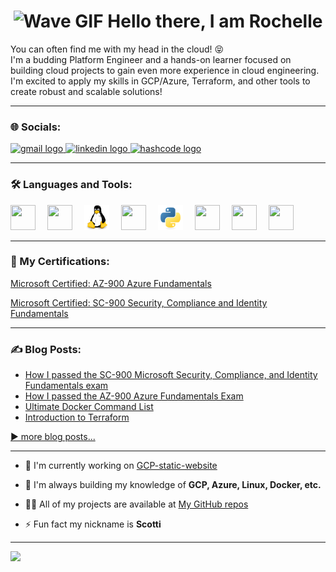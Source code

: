 <!---
RoScotti/RoScotti is a ✨ special ✨ repository because its `README.md` (this file) appears on your GitHub profile.
You can click the Preview link to take a look at your changes.
--->

<h1 align="center"> <img src="https://raw.githubusercontent.com/MartinHeinz/MartinHeinz/master/wave.gif" alt="Wave GIF" width="40" height="40" /> Hello there, I am Rochelle </h1>
<div align="left">
<p align="left"> You can often find me with my head in the cloud! 😝 <br>I'm a budding Platform Engineer and a hands-on learner focused on building cloud projects to gain even more experience in cloud engineering. I'm excited to apply my skills in GCP/Azure, Terraform, and other tools to create robust and scalable solutions!</p>
</div>
<hr>
<h3 align="left"> 🌐 Socials:</h3>
  <a href="rochellexscott@gmail.com" target="_blank">
    <img src="https://img.shields.io/static/v1?message=Gmail&logo=gmail&label=&color=D14836&logoColor=white&labelColor=&style=for-the-badge" height="35" alt="gmail logo"  />
  </a>
  <a href="https://www.linkedin.com/in/rochelle-scotti/" target="_blank">
    <img src="https://img.shields.io/static/v1?message=LinkedIn&logo=linkedin&label=&color=0077B5&logoColor=white&labelColor=&style=for-the-badge" height="35" alt="linkedin logo"  />
  </a>
  <a href="https://rochellescott.hashnode.dev/" target="_blank">
  <img src="https://img.shields.io/badge/Hashnode-2962FF?style=for-the-badge&logo=hashnode&logoColor=white" height="35" alt="hashcode logo"/>
  </a>
<hr>
<h3 align="left"> 🛠️ Languages and Tools:</h3>
<p>
<img src="https://www.vectorlogo.zone/logos/gnu_bash/gnu_bash-icon.svg" width="40" height="40" style="margin-right: 15px;"/>
<img src="https://www.vectorlogo.zone/logos/google_cloud/google_cloud-icon.svg" width="40" height="40" style="margin-right: 15px;"/>
<img src="https://raw.githubusercontent.com/devicons/devicon/master/icons/linux/linux-original.svg" width="40" height="40" style="margin-right: 15px;"/>
<img src="https://www.vectorlogo.zone/logos/microsoft_azure/microsoft_azure-icon.svg" width="40" height="40" style="margin-right: 15px;"/>
<img src="https://raw.githubusercontent.com/devicons/devicon/master/icons/python/python-original.svg" width="40" height="40" style="margin-right: 15px;"/>
<img src="https://cdn.jsdelivr.net/gh/devicons/devicon/icons/terraform/terraform-original.svg" width="40" height="40" style="margin-right: 15px;"/>
<img src="https://www.vectorlogo.zone/logos/docker/docker-icon.svg" width="40" height="40" style="margin-right: 15px;"/>
<img src="https://www.vectorlogo.zone/logos/kubernetes/kubernetes-icon.svg" width="40" height="40" style="margin-right: 15px;"/>
</p>

<hr>
<h3 align="left">🏅 My Certifications:</h3>

  [Microsoft Certified: AZ-900 Azure Fundamentals](https://learn.microsoft.com/api/credentials/share/en-us/Rochelle-0483/DCAD7D73ECAE79EF?sharingId=8E90B9F030BA8E0B)  

  [Microsoft Certified: SC-900 Security, Compliance and Identity Fundamentals](https://www.credly.com/badges/a82b3071-7026-4002-8f1c-bb68fe2b58a4/public_url)
  
<hr>

<h3 align="left">✍️ Blog Posts:</h3> 

- [How I passed the SC-900 Microsoft Security, Compliance, and Identity Fundamentals exam](https://rochellescott.hashnode.dev/how-i-passed-the-sc-900-microsoft-security-compliance-and-identity-fundamentals-exam)
- [How I passed the AZ-900 Azure Fundamentals Exam](https://rochellescott.hashnode.dev/how-i-passed-the-az-900-azure-fundamentals-exam)
- [Ultimate Docker Command List](https://rochellescott.hashnode.dev/ultimate-docker-command-list)
- [Introduction to Terraform](https://rochellescott.hashnode.dev/introduction-to-terraform)
  
[▶️ more blog posts...](https://rochellescott.hashnode.dev/)

<hr>

- 🔭 I'm currently working on [GCP-static-website]()

- 🌱 I'm always building my knowledge of **GCP, Azure, Linux, Docker, etc.**

- 👨‍💻 All of my projects are available at [My GitHub repos](https://github.com/RoScotti?tab=repositories)


- ⚡ Fun fact my nickname is **Scotti**</br>

<hr>

<a href="https://visitcount.itsvg.in">
  <img src="https://visitcount.itsvg.in/api?id=RoScotti&label=Profile%20Views&color=0&icon=0&pretty=false" />
</a>
